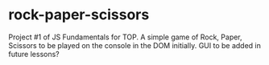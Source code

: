 # rock-paper-scissors
Project #1 of JS Fundamentals for TOP. A simple game of Rock, Paper, Scissors to be played on the console in the DOM initially. GUI to 
be added in future lessons?
